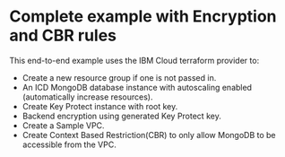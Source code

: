 # Complete example with Encryption and CBR rules

This end-to-end example uses the IBM Cloud terraform provider to:

- Create a new resource group if one is not passed in.
- An ICD MongoDB database instance with autoscaling enabled (automatically increase resources).
- Create Key Protect instance with root key.
- Backend encryption using generated Key Protect key.
- Create a Sample VPC.
- Create Context Based Restriction(CBR) to only allow MongoDB to be accessible from the VPC.
